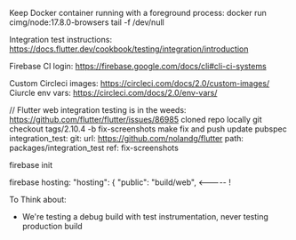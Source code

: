 Keep Docker container running with a foreground process:
docker run cimg/node:17.8.0-browsers tail -f /dev/null

Integration test instructions: https://docs.flutter.dev/cookbook/testing/integration/introduction

Firebase CI login: https://firebase.google.com/docs/cli#cli-ci-systems

Custom Circleci images: https://circleci.com/docs/2.0/custom-images/
Ciurcle env vars: https://circleci.com/docs/2.0/env-vars/

// Flutter web integration testing is in the weeds: https://github.com/flutter/flutter/issues/86985
cloned repo locally
git checkout tags/2.10.4 -b fix-screenshots
make fix and push
update pubspec
  integration_test:
    git:
      url: https://github.com/nolandg/flutter
      path: packages/integration_test
      ref: fix-screenshots


firebase init

firebase hosting:
 "hosting": {
    "public": "build/web", <----- !



To Think about:
  - We're testing a debug build with test instrumentation, never testing production build

